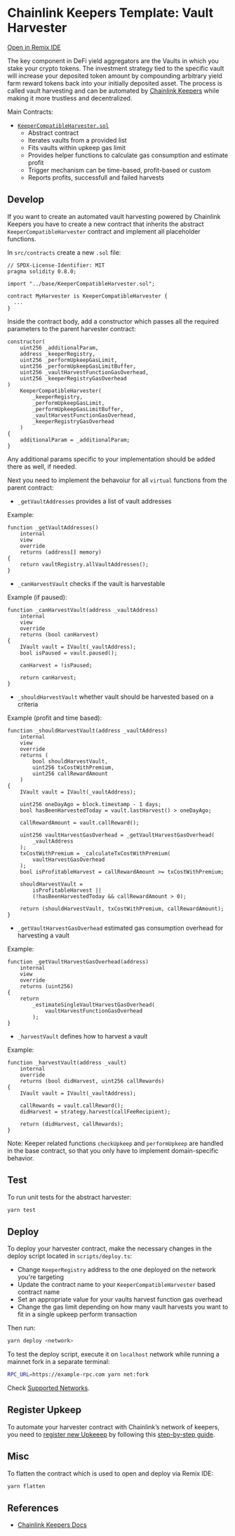 # Chainlink Keepers Template: Vault Harvester

[Open in Remix IDE](https://remix.ethereum.org/#url=https://github.com/hackbg/chainlink-keeper-templates/packages/harvester/flatten/Harvester.flat.sol)

The key component in DeFi yield aggregators are the Vaults in which you stake your crypto tokens. The investment strategy tied to the specific vault will increase your deposited token amount by compounding arbitrary yield farm reward tokens back into your initially deposited asset. The process is called vault harvesting and can be automated by [Chainlink Keepers](https://keepers.chain.link) while making it more trustless and decentralized.

Main Contracts:

- [`KeeperCompatibleHarvester.sol`](./contracts/base/KeeperCompatibleHarvester.sol)
  - Abstract contract
  - Iterates vaults from a provided list
  - Fits vaults within upkeep gas limit
  - Provides helper functions to calculate gas consumption and estimate profit
  - Trigger mechanism can be time-based, profit-based or custom
  - Reports profits, successfull and failed harvests

## Develop

If you want to create an automated vault harvesting powered by Chainlink Keepers you have to create a new contract that inherits the abstract `KeeperCompatibleHarvester` contract and implement all placeholder functions.

In `src/contracts` create a new `.sol` file:

```solidity
// SPDX-License-Identifier: MIT
pragma solidity 0.8.0;

import "../base/KeeperCompatibleHarvester.sol";

contract MyHarvester is KeeperCompatibleHarvester {
  ...
}
```

Inside the contract body, add a constructor which passes all the required parameters to the parent harvester contract:

```solidity
constructor(
    uint256 _additionalParam,
    address _keeperRegistry,
    uint256 _performUpkeepGasLimit,
    uint256 _performUpkeepGasLimitBuffer,
    uint256 _vaultHarvestFunctionGasOverhead,
    uint256 _keeperRegistryGasOverhead
)
    KeeperCompatibleHarvester(
        _keeperRegistry,
        _performUpkeepGasLimit,
        _performUpkeepGasLimitBuffer,
        _vaultHarvestFunctionGasOverhead,
        _keeperRegistryGasOverhead
    )
{
    additionalParam = _additionalParam;
}
```

Any additional params specific to your implementation should be added there as well, if needed.

Next you need to implement the behavoiur for all `virtual` functions from the parent contract:

- `_getVaultAddresses` provides a list of vault addresses

Example:

```solidity
function _getVaultAddresses()
    internal
    view
    override
    returns (address[] memory)
{
    return vaultRegistry.allVaultAddresses();
}
```

- `_canHarvestVault` checks if the vault is harvestable

Example (if paused):

```solidity
function _canHarvestVault(address _vaultAddress)
    internal
    view
    override
    returns (bool canHarvest)
{
    IVault vault = IVault(_vaultAddress);
    bool isPaused = vault.paused();

    canHarvest = !isPaused;

    return canHarvest;
}
```

- `_shouldHarvestVault` whether vault should be harvested based on a criteria

Example (profit and time based):

```solidity
function _shouldHarvestVault(address _vaultAddress)
    internal
    view
    override
    returns (
        bool shouldHarvestVault,
        uint256 txCostWithPremium,
        uint256 callRewardAmount
    )
{
    IVault vault = IVault(_vaultAddress);

    uint256 oneDayAgo = block.timestamp - 1 days;
    bool hasBeenHarvestedToday = vault.lastHarvest() > oneDayAgo;

    callRewardAmount = vault.callReward();

    uint256 vaultHarvestGasOverhead = _getVaultHarvestGasOverhead(
        _vaultAddress
    );
    txCostWithPremium = _calculateTxCostWithPremium(
        vaultHarvestGasOverhead
    );
    bool isProfitableHarvest = callRewardAmount >= txCostWithPremium;

    shouldHarvestVault =
        isProfitableHarvest ||
        (!hasBeenHarvestedToday && callRewardAmount > 0);

    return (shouldHarvestVault, txCostWithPremium, callRewardAmount);
}
```

- `_getVaultHarvestGasOverhead` estimated gas consumption overhead for harvesting a vault

Example:

```solidity
function _getVaultHarvestGasOverhead(address)
    internal
    view
    override
    returns (uint256)
{
    return
        _estimateSingleVaultHarvestGasOverhead(
            vaultHarvestFunctionGasOverhead
        );
}
```

- `_harvestVault` defines how to harvest a vault

Example:

```solidity
function _harvestVault(address _vault)
    internal
    override
    returns (bool didHarvest, uint256 callRewards)
{
    IVault vault = IVault(_vaultAddress);

    callRewards = vault.callReward();
    didHarvest = strategy.harvest(callFeeRecipient);

    return (didHarvest, callRewards);
}
```

Note: Keeper related functions `checkUpkeep` and `performUpkeep` are handled in the base contract, so that you only have to implement domain-specific behavior.

## Test

To run unit tests for the abstract harvester:

```bash
yarn test
```

## Deploy

To deploy your harvester contract, make the necessary changes in the deploy script located in `scripts/deploy.ts`:

- Change `KeeperRegistry` address to the one deployed on the network you're targeting
- Update the contract name to your `KeeperCompatibleHarvester` based contract name
- Set an appropriate value for your vaults harvest function gas overhead
- Change the gas limit depending on how many vault harvests you want to fit in a single upkeep perform transaction

Then run:

```bash
yarn deploy <network>
```

To test the deploy script, execute it on `localhost` network while running a mainnet fork in a separate terminal:

```bash
RPC_URL=https://example-rpc.com yarn net:fork
```

Check [Supported Networks](https://docs.chain.link/docs/chainlink-keepers/supported-networks/).

## Register Upkeep

To automate your harvester contract with Chainlink’s network of keepers, you need to [register new Upkeeep](https://keepers.chain.link/new) by following this [step-by-step guide](https://docs.chain.link/docs/chainlink-keepers/register-upkeep/).

## Misc

To flatten the contract which is used to open and deploy via Remix IDE:

```bash
yarn flatten
```

## References

- [Chainlink Keepers Docs](https://docs.chain.link/docs/chainlink-keepers/introduction/)
